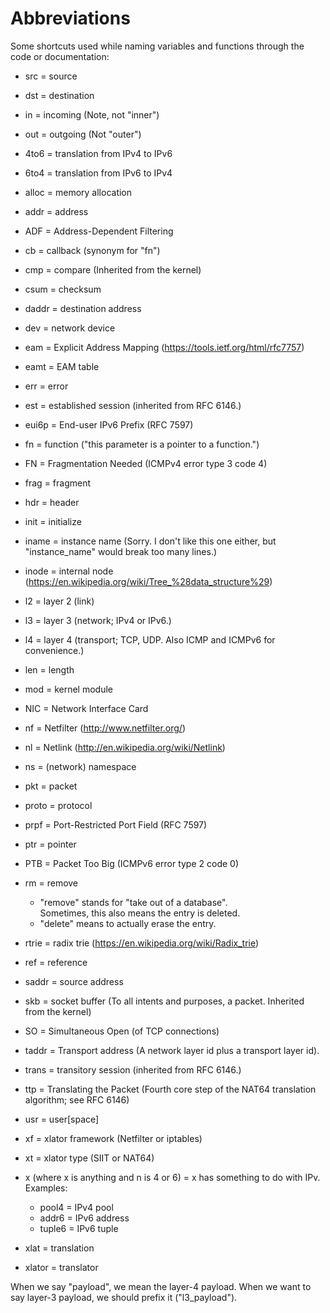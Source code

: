 # Abbreviations

Some shortcuts used while naming variables and functions through the code or documentation:

- src = source
- dst = destination
- in = incoming (Note, not "inner")
- out = outgoing (Not "outer")

- 4to6 = translation from IPv4 to IPv6
- 6to4 = translation from IPv6 to IPv4
- alloc = memory allocation
- addr = address
- ADF = Address-Dependent Filtering
- cb = callback (synonym for "fn")
- cmp = compare (Inherited from the kernel)
- csum = checksum
- daddr = destination address
- dev = network device
- eam = Explicit Address Mapping (https://tools.ietf.org/html/rfc7757)
- eamt = EAM table
- err = error
- est = established session (inherited from RFC 6146.)
- eui6p = End-user IPv6 Prefix (RFC 7597)
- fn = function ("this parameter is a pointer to a function.")
- FN = Fragmentation Needed (ICMPv4 error type 3 code 4)
- frag = fragment
- hdr = header
- init = initialize
- iname = instance name
  (Sorry. I don't like this one either, but "instance_name" would break too many lines.)
- inode = internal node (https://en.wikipedia.org/wiki/Tree_%28data_structure%29)
- l2 = layer 2 (link)
- l3 = layer 3 (network; IPv4 or IPv6.)
- l4 = layer 4 (transport; TCP, UDP. Also ICMP and ICMPv6 for convenience.)
- len = length
- mod = kernel module
- NIC = Network Interface Card
- nf = Netfilter (http://www.netfilter.org/)
- nl = Netlink (http://en.wikipedia.org/wiki/Netlink)
- ns = (network) namespace
- pkt = packet
- proto = protocol
- prpf = Port-Restricted Port Field (RFC 7597)
- ptr = pointer
- PTB = Packet Too Big (ICMPv6 error type 2 code 0)
- rm = remove
	- "remove" stands for "take out of a database".  
	  Sometimes, this also means the entry is deleted.
	- "delete" means to actually erase the entry.  
- rtrie = radix trie (https://en.wikipedia.org/wiki/Radix_trie)
- ref = reference
- saddr = source address
- skb = socket buffer (To all intents and purposes, a packet. Inherited from the kernel)
- SO = Simultaneous Open (of TCP connections)
- taddr = Transport address (A network layer id plus a transport layer id).
- trans = transitory session (inherited from RFC 6146.)
- ttp = Translating the Packet (Fourth core step of the NAT64 translation algorithm; see RFC 6146)
- usr = user[space]
- xf = xlator framework (Netfilter or iptables)
- xt = xlator type (SIIT or NAT64)
- x<n> (where x is anything and n is 4 or 6) = x has something to do with IPv<n>. Examples:
	- pool4 = IPv4 pool
	- addr6 = IPv6 address
	- tuple6 = IPv6 tuple
- xlat = translation
- xlator = translator

When we say "payload", we mean the layer-4 payload. When we want to say layer-3 payload, we should prefix it ("l3_payload").
